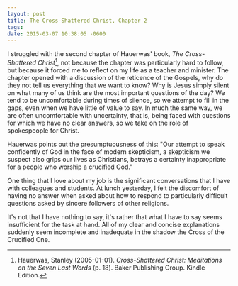 ```yaml
---
layout: post
title: The Cross-Shattered Christ, Chapter 2
tags:
date: 2015-03-07 10:38:05 -0600
---
```


I struggled with the second chapter of Hauerwas' book, *The Cross-Shattered Christ*[^1], not because the chapter was particularly hard to follow, but because it forced me to reflect on my life as a teacher and minister. The chapter opened with a discussion of the reticence of the Gospels, why do they not tell us everything that we want to know? Why is Jesus simply silent on what many of us think are the most important questions of the day? We tend to be uncomfortable during times of silence, so we attempt to fill in the gaps, even when we have little of value to say. In much the same way, we are often uncomfortable with uncertainty, that is, being faced with questions for which we have no clear answers, so we take on the role of spokespeople for Christ. 

Hauerwas points out the presumptuousness of this: "Our attempt to speak confidently of God in the face of modern skepticism, a skepticism we suspect also grips our lives as Christians, betrays a certainty inappropriate for a people who worship a crucified God."

One thing that I love about my job is the significant conversations that I have with colleagues and students. At lunch yesterday, I felt the discomfort of having no answer when asked about how to respond to particularly difficult questions asked by sincere followers of other religions.

It's not that I have nothing to say, it's rather that what I have to say seems insufficient for the task at hand. All of my clear and concise explanations suddenly seem incomplete and inadequate in the shadow the Cross of the Crucified One.

[^1]: Hauerwas, Stanley (2005-01-01). *Cross-Shattered Christ: Meditations on the Seven Last Words* (p. 18). Baker Publishing Group. Kindle Edition.
